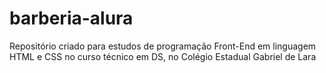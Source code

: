 # barberia-alura
Repositório criado para estudos de programação Front-End em linguagem HTML e CSS no curso técnico em DS, no Colégio Estadual Gabriel de Lara
